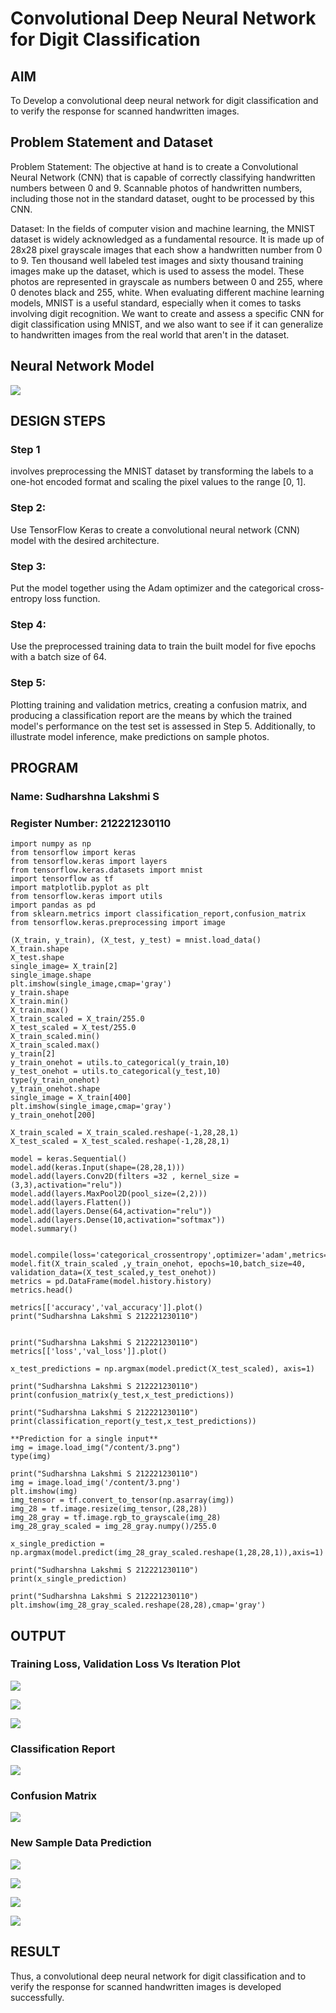 # Convolutional Deep Neural Network for Digit Classification

## AIM
To Develop a convolutional deep neural network for digit classification and to verify the response for scanned handwritten images.

## Problem Statement and Dataset
Problem Statement:
The objective at hand is to create a Convolutional Neural Network (CNN) that is capable of correctly classifying handwritten numbers between 0 and 9. Scannable photos of handwritten numbers, including those not in the standard dataset, ought to be processed by this CNN.

Dataset: 
In the fields of computer vision and machine learning, the MNIST dataset is widely acknowledged as a fundamental resource. It is made up of 28x28 pixel grayscale images that each show a handwritten number from 0 to 9. Ten thousand well labeled test images and sixty thousand training images make up the dataset, which is used to assess the model. These photos are represented in grayscale as numbers between 0 and 255, where 0 denotes black and 255, white. When evaluating different machine learning models, MNIST is a useful standard, especially when it comes to tasks involving digit recognition. We want to create and assess a specific CNN for digit classification using MNIST, and we also want to see if it can generalize to handwritten images from the real world that aren't in the dataset.

## Neural Network Model
![](nn.png)

## DESIGN STEPS
### Step 1 
involves preprocessing the MNIST dataset by transforming the labels to a one-hot encoded format and scaling the pixel values to the range [0, 1].
### Step 2: 
Use TensorFlow Keras to create a convolutional neural network (CNN) model with the desired architecture.
### Step 3: 
Put the model together using the Adam optimizer and the categorical cross-entropy loss function.
### Step 4: 
Use the preprocessed training data to train the built model for five epochs with a batch size of 64.
### Step 5:
Plotting training and validation metrics, creating a confusion matrix, and producing a classification report are the means by which the trained model's performance on the test set is assessed in Step 5. Additionally, to illustrate model inference, make predictions on sample photos.

## PROGRAM
### Name: Sudharshna Lakshmi S
### Register Number: 212221230110
```
import numpy as np
from tensorflow import keras
from tensorflow.keras import layers
from tensorflow.keras.datasets import mnist
import tensorflow as tf
import matplotlib.pyplot as plt
from tensorflow.keras import utils
import pandas as pd
from sklearn.metrics import classification_report,confusion_matrix
from tensorflow.keras.preprocessing import image

(X_train, y_train), (X_test, y_test) = mnist.load_data()
X_train.shape
X_test.shape
single_image= X_train[2]
single_image.shape
plt.imshow(single_image,cmap='gray')
y_train.shape
X_train.min()
X_train.max()
X_train_scaled = X_train/255.0
X_test_scaled = X_test/255.0
X_train_scaled.min()
X_train_scaled.max()
y_train[2]
y_train_onehot = utils.to_categorical(y_train,10)
y_test_onehot = utils.to_categorical(y_test,10)
type(y_train_onehot)
y_train_onehot.shape
single_image = X_train[400]
plt.imshow(single_image,cmap='gray')
y_train_onehot[200]

X_train_scaled = X_train_scaled.reshape(-1,28,28,1)
X_test_scaled = X_test_scaled.reshape(-1,28,28,1)

model = keras.Sequential()
model.add(keras.Input(shape=(28,28,1)))
model.add(layers.Conv2D(filters =32 , kernel_size =(3,3),activation="relu"))
model.add(layers.MaxPool2D(pool_size=(2,2)))
model.add(layers.Flatten())
model.add(layers.Dense(64,activation="relu"))
model.add(layers.Dense(10,activation="softmax"))
model.summary()


model.compile(loss='categorical_crossentropy',optimizer='adam',metrics='accuracy')
model.fit(X_train_scaled ,y_train_onehot, epochs=10,batch_size=40, validation_data=(X_test_scaled,y_test_onehot))
metrics = pd.DataFrame(model.history.history)
metrics.head()

metrics[['accuracy','val_accuracy']].plot()
print("Sudharshna Lakshmi S 212221230110")


print("Sudharshna Lakshmi S 212221230110")
metrics[['loss','val_loss']].plot()

x_test_predictions = np.argmax(model.predict(X_test_scaled), axis=1)

print("Sudharshna Lakshmi S 212221230110")
print(confusion_matrix(y_test,x_test_predictions))

print("Sudharshna Lakshmi S 212221230110")
print(classification_report(y_test,x_test_predictions))

**Prediction for a single input**
img = image.load_img("/content/3.png")
type(img)

print("Sudharshna Lakshmi S 212221230110")
img = image.load_img('/content/3.png')
plt.imshow(img)
img_tensor = tf.convert_to_tensor(np.asarray(img))
img_28 = tf.image.resize(img_tensor,(28,28))
img_28_gray = tf.image.rgb_to_grayscale(img_28)
img_28_gray_scaled = img_28_gray.numpy()/255.0

x_single_prediction = np.argmax(model.predict(img_28_gray_scaled.reshape(1,28,28,1)),axis=1)

print("Sudharshna Lakshmi S 212221230110")
print(x_single_prediction)

print("Sudharshna Lakshmi S 212221230110")
plt.imshow(img_28_gray_scaled.reshape(28,28),cmap='gray')
```
## OUTPUT

### Training Loss, Validation Loss Vs Iteration Plot
![](1.png)

![](2.png)

![](3.png)

### Classification Report
![](5.png)

### Confusion Matrix
![](4.png)

### New Sample Data Prediction
![](6.png)

![](7.png)

![](8.png)

![](9.png)

## RESULT
Thus, a convolutional deep neural network for digit classification and to verify the response for scanned handwritten images is developed successfully.
